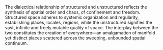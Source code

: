 
The dialectical relationship of structured and unstructured reflects the synthesis of spatial order and chaos, of confinement and freedom. Structured space adheres to systemic organization and regularity, establishing places, locales, regions, while the unstructured signifies the vast, infinite and freely mutable quality of space. The interplay between the two constitutes the creation of everywhere—an amalgamation of manifold yet distinct places scattered across the sweeping, unbounded spatial continuum.  
```